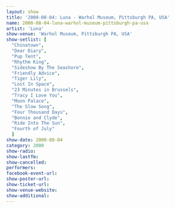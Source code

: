 ```yaml
---
layout: show
title: '2000-08-04: Luna - Warhol Museum, Pittsburgh PA, USA'
name: 2000-08-04-luna-warhol-museum-pittsburgh-pa-usa
artist: 'Luna'
show-venue: 'Warhol Museum, Pittsburgh PA, USA'
show-setlist: [
  "Chinatown",
  "Dear Diary",
  "Pup Tent",
  "Rhythm King",
  "Sideshow By The Seashore",
  "Friendly Advice",
  "Tiger Lily",
  "Lost In Space",
  "23 Minutes in Brussels",
  "Tracy I Love You",
  "Moon Palace",
  "The Slow Song",
  "Four Thousand Days",
  "Bonnie and Clyde",
  "Ride Into The Sun",
  "Fourth of July"
  ]
show-date: 2000-08-04
category: 2000
show-radio: 
show-lastfm: 
show-cancelled: 
performers: 
facebook-event-url: 
show-poster-url: 
show-ticket-url: 
show-venue-website: 
show-additional: 
---
```


